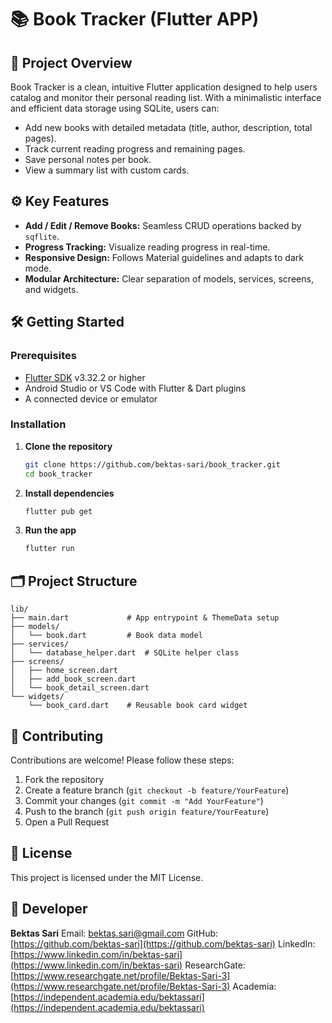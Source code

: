 # 📚 Book Tracker (Flutter APP)

## 🎯 Project Overview

Book Tracker is a clean, intuitive Flutter application designed to help users catalog and monitor their personal reading list. With a minimalistic interface and efficient data storage using SQLite, users can:

* Add new books with detailed metadata (title, author, description, total pages).
* Track current reading progress and remaining pages.
* Save personal notes per book.
* View a summary list with custom cards.

## ⚙️ Key Features

* **Add / Edit / Remove Books:** Seamless CRUD operations backed by `sqflite`.
* **Progress Tracking:** Visualize reading progress in real-time.
* **Responsive Design:** Follows Material guidelines and adapts to dark mode.
* **Modular Architecture:** Clear separation of models, services, screens, and widgets.

## 🛠️ Getting Started

### Prerequisites

* [Flutter SDK](https://flutter.dev/docs/get-started/install) v3.32.2 or higher
* Android Studio or VS Code with Flutter & Dart plugins
* A connected device or emulator

### Installation

1. **Clone the repository**

   ```bash
   git clone https://github.com/bektas-sari/book_tracker.git
   cd book_tracker
   ```
2. **Install dependencies**

   ```bash
   flutter pub get
   ```
3. **Run the app**

   ```bash
   flutter run
   ```

## 🗂️ Project Structure

```
lib/
├── main.dart             # App entrypoint & ThemeData setup
├── models/
│   └── book.dart         # Book data model
├── services/
│   └── database_helper.dart  # SQLite helper class
├── screens/
│   ├── home_screen.dart
│   ├── add_book_screen.dart
│   └── book_detail_screen.dart
└── widgets/
    └── book_card.dart    # Reusable book card widget
```

## 🤝 Contributing

Contributions are welcome! Please follow these steps:

1. Fork the repository
2. Create a feature branch (`git checkout -b feature/YourFeature`)
3. Commit your changes (`git commit -m "Add YourFeature"`)
4. Push to the branch (`git push origin feature/YourFeature`)
5. Open a Pull Request

## 📄 License

This project is licensed under the MIT License.

## 👤 Developer

**Bektas Sari**
Email: [bektas.sari@gmail.com](mailto:bektas.sari@gmail.com)
GitHub: [https://github.com/bektas-sari](https://github.com/bektas-sari)
LinkedIn: [https://www.linkedin.com/in/bektas-sari](https://www.linkedin.com/in/bektas-sari)
ResearchGate: [https://www.researchgate.net/profile/Bektas-Sari-3](https://www.researchgate.net/profile/Bektas-Sari-3)
Academia: [https://independent.academia.edu/bektassari](https://independent.academia.edu/bektassari)
